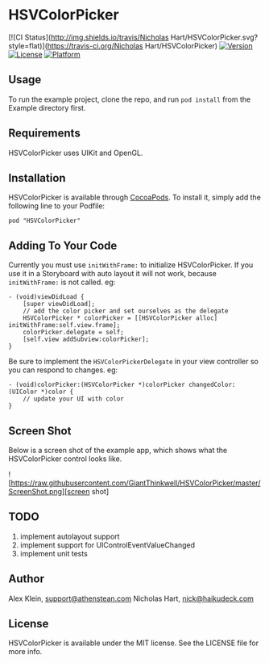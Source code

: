 # HSVColorPicker

[![CI Status](http://img.shields.io/travis/Nicholas Hart/HSVColorPicker.svg?style=flat)](https://travis-ci.org/Nicholas Hart/HSVColorPicker)
[![Version](https://img.shields.io/cocoapods/v/HSVColorPicker.svg?style=flat)](http://cocoadocs.org/docsets/HSVColorPicker)
[![License](https://img.shields.io/cocoapods/l/HSVColorPicker.svg?style=flat)](http://cocoadocs.org/docsets/HSVColorPicker)
[![Platform](https://img.shields.io/cocoapods/p/HSVColorPicker.svg?style=flat)](http://cocoadocs.org/docsets/HSVColorPicker)

## Usage

To run the example project, clone the repo, and run `pod install` from the Example directory first.

## Requirements

HSVColorPicker uses UIKit and OpenGL.

## Installation

HSVColorPicker is available through [CocoaPods](http://cocoapods.org). To install
it, simply add the following line to your Podfile:

    pod "HSVColorPicker"

## Adding To Your Code

Currently you must use `initWithFrame:` to initialize HSVColorPicker.  If you use it in a Storyboard with auto layout it will not work, because `initWithFrame:` is not called.  eg:

```
- (void)viewDidLoad {
    [super viewDidLoad];
    // add the color picker and set ourselves as the delegate
    HSVColorPicker * colorPicker = [[HSVColorPicker alloc] initWithFrame:self.view.frame];
    colorPicker.delegate = self;
    [self.view addSubview:colorPicker];
}
```

Be sure to implement the `HSVColorPickerDelegate` in your view controller so you can respond to changes.  eg:

```
- (void)colorPicker:(HSVColorPicker *)colorPicker changedColor:(UIColor *)color {
	// update your UI with color
}
```


## Screen Shot

Below is a screen shot of the example app, which shows what the HSVColorPicker control looks like.

![https://raw.githubusercontent.com/GiantThinkwell/HSVColorPicker/master/ScreenShot.png][screen shot]

## TODO
1. implement autolayout support
2. implement support for UIControlEventValueChanged
3. implement unit tests

## Author

Alex Klein, support@athenstean.com
Nicholas Hart, nick@haikudeck.com

## License

HSVColorPicker is available under the MIT license. See the LICENSE file for more info.

